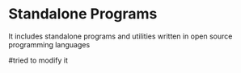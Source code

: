 # Standalone Programs
It includes standalone programs and utilities written in open source programming languages

#tried to modify it
